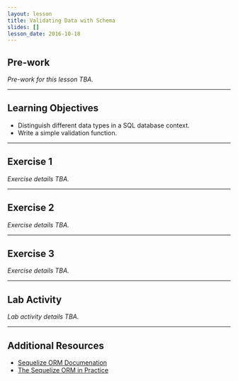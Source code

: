 ```yaml
---
layout: lesson
title: Validating Data with Schema
slides: []
lesson_date: 2016-10-18
---
```


## Pre-work

*Pre-work for this lesson TBA.*

---

## Learning Objectives

- Distinguish different data types in a SQL database context.
- Write a simple validation function.

---

## Exercise 1

*Exercise details TBA.*

---

## Exercise 2

*Exercise details TBA.*

---

## Exercise 3

*Exercise details TBA.*

---

## Lab Activity

*Lab activity details TBA.*

---

## Additional Resources

- [Sequelize ORM Documenation](http://docs.sequelizejs.com/en/v3/)
- [The Sequelize ORM in Practice](http://www.redotheweb.com/2013/02/20/sequelize-the-javascript-orm-in-practice.html)

